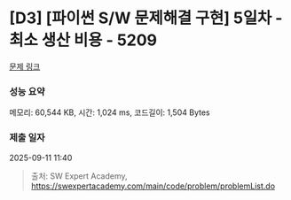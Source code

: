 # [D3] [파이썬 S/W 문제해결 구현] 5일차 - 최소 생산 비용 - 5209 

[문제 링크](https://swexpertacademy.com/main/code/problem/problemDetail.do?contestProbId=AWT-ZxiKcyIDFAVT) 

### 성능 요약

메모리: 60,544 KB, 시간: 1,024 ms, 코드길이: 1,504 Bytes

### 제출 일자

2025-09-11 11:40



> 출처: SW Expert Academy, https://swexpertacademy.com/main/code/problem/problemList.do